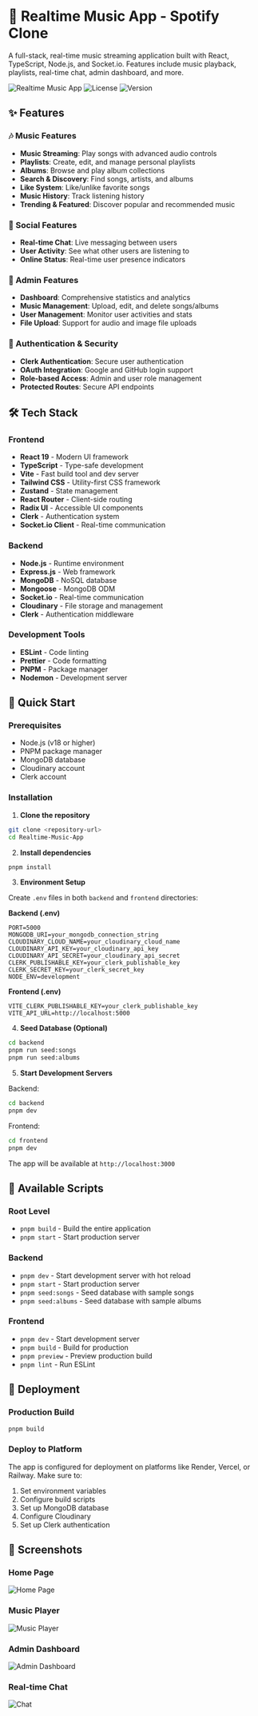 # 🎵 Realtime Music App - Spotify Clone

A full-stack, real-time music streaming application built with React, TypeScript, Node.js, and Socket.io. Features include music playback, playlists, real-time chat, admin dashboard, and more.

![Realtime Music App](https://img.shields.io/badge/Status-Production%20Ready-brightgreen)
![License](https://img.shields.io/badge/License-ISC-blue)
![Version](https://img.shields.io/badge/Version-1.0.0-orange)

## ✨ Features

### 🎶 Music Features

- **Music Streaming**: Play songs with advanced audio controls
- **Playlists**: Create, edit, and manage personal playlists
- **Albums**: Browse and play album collections
- **Search & Discovery**: Find songs, artists, and albums
- **Like System**: Like/unlike favorite songs
- **Music History**: Track listening history
- **Trending & Featured**: Discover popular and recommended music

### 💬 Social Features

- **Real-time Chat**: Live messaging between users
- **User Activity**: See what other users are listening to
- **Online Status**: Real-time user presence indicators

### 👑 Admin Features

- **Dashboard**: Comprehensive statistics and analytics
- **Music Management**: Upload, edit, and delete songs/albums
- **User Management**: Monitor user activities and stats
- **File Upload**: Support for audio and image file uploads

### 🔐 Authentication & Security

- **Clerk Authentication**: Secure user authentication
- **OAuth Integration**: Google and GitHub login support
- **Role-based Access**: Admin and user role management
- **Protected Routes**: Secure API endpoints

## 🛠️ Tech Stack

### Frontend

- **React 19** - Modern UI framework
- **TypeScript** - Type-safe development
- **Vite** - Fast build tool and dev server
- **Tailwind CSS** - Utility-first CSS framework
- **Zustand** - State management
- **React Router** - Client-side routing
- **Radix UI** - Accessible UI components
- **Clerk** - Authentication system
- **Socket.io Client** - Real-time communication

### Backend

- **Node.js** - Runtime environment
- **Express.js** - Web framework
- **MongoDB** - NoSQL database
- **Mongoose** - MongoDB ODM
- **Socket.io** - Real-time communication
- **Cloudinary** - File storage and management
- **Clerk** - Authentication middleware

### Development Tools

- **ESLint** - Code linting
- **Prettier** - Code formatting
- **PNPM** - Package manager
- **Nodemon** - Development server

## 🚀 Quick Start

### Prerequisites

- Node.js (v18 or higher)
- PNPM package manager
- MongoDB database
- Cloudinary account
- Clerk account

### Installation

1. **Clone the repository**

```bash
git clone <repository-url>
cd Realtime-Music-App
```

2. **Install dependencies**

```bash
pnpm install
```

3. **Environment Setup**

Create `.env` files in both `backend` and `frontend` directories:

**Backend (.env)**

```env
PORT=5000
MONGODB_URI=your_mongodb_connection_string
CLOUDINARY_CLOUD_NAME=your_cloudinary_cloud_name
CLOUDINARY_API_KEY=your_cloudinary_api_key
CLOUDINARY_API_SECRET=your_cloudinary_api_secret
CLERK_PUBLISHABLE_KEY=your_clerk_publishable_key
CLERK_SECRET_KEY=your_clerk_secret_key
NODE_ENV=development
```

**Frontend (.env)**

```env
VITE_CLERK_PUBLISHABLE_KEY=your_clerk_publishable_key
VITE_API_URL=http://localhost:5000
```

4. **Seed Database (Optional)**

```bash
cd backend
pnpm run seed:songs
pnpm run seed:albums
```

5. **Start Development Servers**

Backend:

```bash
cd backend
pnpm dev
```

Frontend:

```bash
cd frontend
pnpm dev
```

The app will be available at `http://localhost:3000`

## 🔧 Available Scripts

### Root Level

- `pnpm build` - Build the entire application
- `pnpm start` - Start production server

### Backend

- `pnpm dev` - Start development server with hot reload
- `pnpm start` - Start production server
- `pnpm seed:songs` - Seed database with sample songs
- `pnpm seed:albums` - Seed database with sample albums

### Frontend

- `pnpm dev` - Start development server
- `pnpm build` - Build for production
- `pnpm preview` - Preview production build
- `pnpm lint` - Run ESLint

## 🚀 Deployment

### Production Build

```bash
pnpm build
```

### Deploy to Platform

The app is configured for deployment on platforms like Render, Vercel, or Railway. Make sure to:

1. Set environment variables
2. Configure build scripts
3. Set up MongoDB database
4. Configure Cloudinary
5. Set up Clerk authentication

## 📸 Screenshots

### Home Page

![Home Page](docs/screenshots/home.png)

### Music Player

![Music Player](docs/screenshots/player.png)

### Admin Dashboard

![Admin Dashboard](docs/screenshots/admin.png)

### Real-time Chat

![Chat](docs/screenshots/chat.png)




